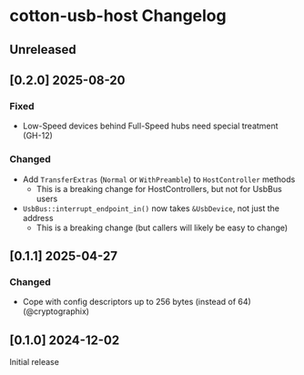 
# cotton-usb-host Changelog

## Unreleased

## [0.2.0] 2025-08-20

### Fixed

* Low-Speed devices behind Full-Speed hubs need special treatment (GH-12)

### Changed

* Add `TransferExtras` (`Normal` or `WithPreamble`) to `HostController` methods
  * This is a breaking change for HostControllers, but not for UsbBus users
* `UsbBus::interrupt_endpoint_in()` now takes `&UsbDevice`, not just the address
  * This is a breaking change (but callers will likely be easy to change)

## [0.1.1] 2025-04-27

### Changed

* Cope with config descriptors up to 256 bytes (instead of 64) (@cryptographix)

## [0.1.0] 2024-12-02

Initial release
